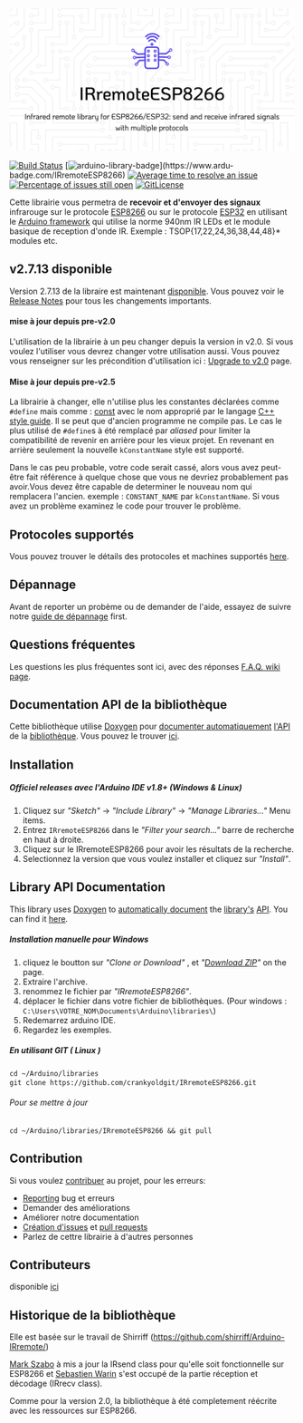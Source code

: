 ![IRremoteESP8266 Library](./assets/images/banner.png)

[![Build Status](https://travis-ci.org/crankyoldgit/IRremoteESP8266.svg?branch=master)](https://travis-ci.org/crankyoldgit/IRremoteESP8266)
[![arduino-library-badge](https://www.ardu-badge.com/badge/IRremoteESP8266.svg?)](https://www.ardu-badge.com/IRremoteESP8266)
[![Average time to resolve an issue](http://isitmaintained.com/badge/resolution/crankyoldgit/IRremoteESP8266.svg)](http://isitmaintained.com/project/crankyoldgit/IRremoteESP8266 "Average time to resolve an issue")
[![Percentage of issues still open](http://isitmaintained.com/badge/open/crankyoldgit/IRremoteESP8266.svg)](http://isitmaintained.com/project/crankyoldgit/IRremoteESP8266 "Percentage of issues still open")
[![GitLicense](https://gitlicense.com/badge/crankyoldgit/IRremoteESP8266)](https://gitlicense.com/license/crankyoldgit/IRremoteESP8266)

Cette librairie vous permetra de **recevoir et d'envoyer des signaux** infrarouge sur le protocole [ESP8266](https://github.com/esp8266/Arduino) ou sur le protocole
[ESP32](https://github.com/espressif/arduino-esp32) en utilisant le [Arduino framework](https://www.arduino.cc/) qui utilise la norme 940nm IR LEDs et le module basique de reception d'onde IR. Exemple : TSOP{17,22,24,36,38,44,48}* modules etc.

## v2.7.13 disponible
Version 2.7.13 de la libraire est maintenant [disponible](https://github.com/crankyoldgit/IRremoteESP8266/releases/latest). Vous pouvez voir le [Release Notes](ReleaseNotes.md) pour tous les changements importants.

#### mise à jour depuis pre-v2.0
L'utilisation de la librairie à un peu changer depuis la version in v2.0. Si vous voulez l'utiliser vous devrez changer votre utilisation aussi. Vous pouvez vous renseigner sur les précondition d'utilisation ici : [Upgrade to v2.0](https://github.com/crankyoldgit/IRremoteESP8266/wiki/Upgrading-to-v2.0) page.

#### Mise à jour depuis pre-v2.5
La librairie à changer, elle n'utilise plus les constantes déclarées comme `#define` mais comme :
[const](https://google.github.io/styleguide/cppguide.html#Constant_Names) avec le nom approprié par le langage
[C++ style guide](https://google.github.io/styleguide/cppguide.html).
Il se peut que d'ancien programme ne compile pas.
Le cas le plus utilisé de `#define`s à été remplacé par  _aliased_ pour limiter
la compatibilité de revenir en arrière pour les vieux projet. En revenant en arrière seulement la
nouvelle `kConstantName` style est supporté.

Dans le cas peu probable, votre code serait cassé, alors vous avez peut-être fait référence à
quelque chose que vous ne devriez probablement pas avoir.Vous devez être capable de determiner le nouveau nom
qui remplacera l'ancien. exemple : `CONSTANT_NAME` par `kConstantName`.
Si vous avez un problème examinez le code pour trouver le problème.

## Protocoles supportés
Vous pouvez trouver le détails des protocoles et machines supportés
[here](https://github.com/crankyoldgit/IRremoteESP8266/blob/master/SupportedProtocols.md).

## Dépannage
Avant de reporter un probème ou de demander de l'aide, essayez de suivre notre [guide de dépannage](https://github.com/crankyoldgit/IRremoteESP8266/wiki/Troubleshooting-Guide) first.

## Questions fréquentes
Les questions les plus fréquentes sont ici, avec des réponses [F.A.Q. wiki page](https://github.com/crankyoldgit/IRremoteESP8266/wiki/Frequently-Asked-Questions).

## Documentation API de la bibliothèque
Cette bibliothèque utilise [Doxygen](https://www.doxygen.nl/index.html) pour [documenter automatiquement](https://crankyoldgit.github.io/IRremoteESP8266/doxygen/html/) [l'API](https://en.wikipedia.org/wiki/Application_programming_interface) de la [bibliothèque](https://crankyoldgit.github.io/IRremoteESP8266/doxygen/html/). Vous pouvez le trouver [ici](https://crankyoldgit.github.io/IRremoteESP8266/doxygen/html/).

## Installation
##### Officiel releases avec l'Arduino IDE v1.8+ (Windows & Linux)
1. Cliquez sur _"Sketch"_ -> _"Include Library"_ -> _"Manage Libraries..."_ Menu items.
1. Entrez `IRremoteESP8266` dans le _"Filter your search..."_ barre de recherche en haut à droite.
1. Cliquez sur le IRremoteESP8266 pour avoir les résultats de la recherche.
1. Selectionnez la version que vous voulez installer et cliquez sur _"Install"_.

## Library API Documentation
This library uses [Doxygen](https://www.doxygen.nl/index.html) to [automatically document](https://crankyoldgit.github.io/IRremoteESP8266/doxygen/html/) the [library's](https://crankyoldgit.github.io/IRremoteESP8266/doxygen/html/) [API](https://en.wikipedia.org/wiki/Application_programming_interface).
You can find it [here](https://crankyoldgit.github.io/IRremoteESP8266/doxygen/html/).

##### Installation manuelle pour Windows
1. cliquez le boutton sur _"Clone or Download"_ , et  _"[Download ZIP](https://github.com/crankyoldgit/IRremoteESP8266/archive->master.zip)"_ on the page.
1. Extraire l'archive.
1. renommez le fichier par _"IRremoteESP8266"_.
1. déplacer le fichier dans votre fichier de bibliothèques. (Pour windows : `C:\Users\VOTRE_NOM\Documents\Arduino\libraries\`)
1. Redemarrez arduino IDE.
1. Regardez les exemples.

##### En utilisant GIT ( Linux )
```
cd ~/Arduino/libraries
git clone https://github.com/crankyoldgit/IRremoteESP8266.git
```
###### Pour se mettre à jour
```
cd ~/Arduino/libraries/IRremoteESP8266 && git pull
```

## Contribution
Si vous voulez  [contribuer](.github/CONTRIBUTING.md#how-can-i-contribute) au projet, pour les erreurs:
- [Reporting](.github/CONTRIBUTING.md#reporting-bugs) bug et erreurs
- Demander des améliorations
- Améliorer notre documentation
- [Création d'issues](.github/CONTRIBUTING.md#reporting-bugs) et [pull requests](.github/CONTRIBUTING.md#pull-requests)
- Parlez de cettre librairie à d'autres personnes

## Contributeurs
disponible [ici](.github/Contributors.md)

## Historique de la bibliothèque
Elle est basée sur le travail de Shirriff (https://github.com/shirriff/Arduino-IRremote/)

[Mark Szabo](https://github.com/crankyoldgit/IRremoteESP8266) à mis a jour la IRsend class pour qu'elle soit fonctionnelle sur ESP8266 et [Sebastien Warin](https://github.com/sebastienwarin/IRremoteESP8266) s'est occupé de la partie réception et décodage (IRrecv class).

Comme pour la version 2.0, la bibliothèque à été completement réécrite avec les ressources sur ESP8266.
